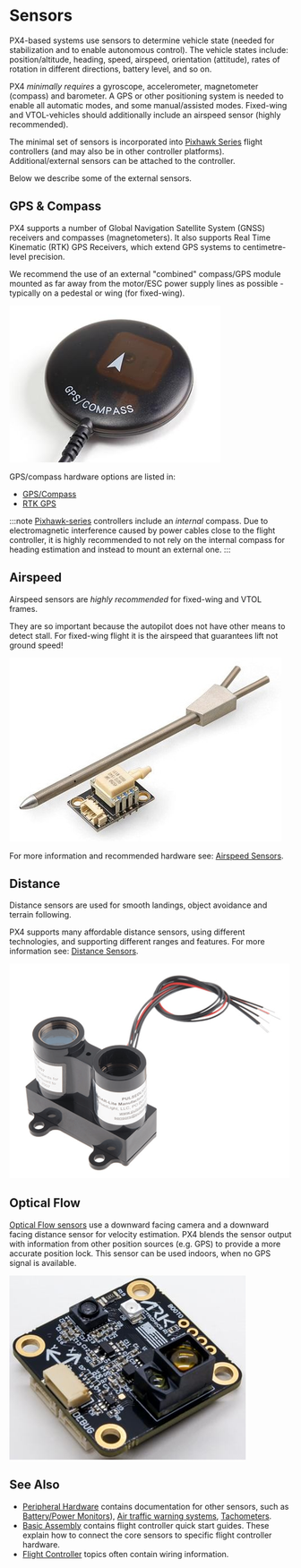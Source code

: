 # Sensors

PX4-based systems use sensors to determine vehicle state (needed for stabilization and to enable autonomous control). The vehicle states include: position/altitude, heading, speed, airspeed, orientation (attitude), rates of rotation in different directions, battery level, and so on.

PX4 *minimally requires* a gyroscope, accelerometer, magnetometer (compass) and barometer. A GPS or other positioning system is needed to enable all automatic modes, and some manual/assisted modes. Fixed-wing and VTOL-vehicles should additionally include an airspeed sensor (highly recommended).

The minimal set of sensors is incorporated into [Pixhawk Series](../flight_controller/pixhawk_series.md) flight controllers (and may also be in other controller platforms). Additional/external sensors can be attached to the controller.

Below we describe some of the external sensors.
<a id="gps_compass"></a>

## GPS & Compass

PX4 supports a number of Global Navigation Satellite System (GNSS) receivers and compasses (magnetometers). It also supports Real Time Kinematic (RTK) GPS Receivers, which extend GPS systems to centimetre-level precision.

We recommend the use of an external "combined" compass/GPS module mounted as far away from the motor/ESC power supply lines as possible - typically on a pedestal or wing (for fixed-wing).

![GPS + Compass](../../assets/hardware/gps/gps_compass.jpg)

GPS/compass hardware options are listed in:
- [GPS/Compass](../gps_compass/README.md)
- [RTK GPS](../gps_compass/rtk_gps.md)

:::note
[Pixhawk-series](../flight_controller/pixhawk_series.md) controllers include an *internal* compass. Due to electromagnetic interference caused by power cables close to the flight controller, it is highly recommended to not rely on the internal compass for heading estimation and instead to mount an external one. :::

## Airspeed

Airspeed sensors are *highly recommended* for fixed-wing and VTOL frames.

They are so important because the autopilot does not have other means to detect stall. For fixed-wing flight it is the airspeed that guarantees lift not ground speed!

![Digital airspeed sensor](../../assets/hardware/sensors/airspeed/digital_airspeed_sensor.jpg)

For more information and recommended hardware see: [Airspeed Sensors](../sensor/airspeed.md).

## Distance

Distance sensors are used for smooth landings, object avoidance and terrain following.

PX4 supports many affordable distance sensors, using different technologies, and supporting different ranges and features. For more information see: [Distance Sensors](../sensor/rangefinders.md).

<img src="../../assets/hardware/sensors/lidar_lite/lidar_lite_1.png" title="lidar_lite_1" width="500px" />

## Optical Flow

[Optical Flow sensors](../sensor/optical_flow.md) use a downward facing camera and a downward facing distance sensor for velocity estimation. PX4 blends the sensor output with information from other position sources (e.g. GPS) to provide a more accurate position lock. This sensor can be used indoors, when no GPS signal is available.

![Image of ARK Flow optical flow sensor](../../assets/hardware/sensors/optical_flow/ark_flow.jpg)


## See Also

- [Peripheral Hardware](../peripherals/README.md) contains documentation for other sensors, such as [Battery/Power Monitors](../power_module/README.md)), [Air traffic warning systems](../peripherals/adsb_flarm.md), [Tachometers](../sensor/tachometers.md).
- [Basic Assembly](../assembly/README.md) contains flight controller quick start guides. These explain how to connect the core sensors to specific flight controller hardware.
- [Flight Controller](../flight_controller/README.md) topics often contain wiring information.
